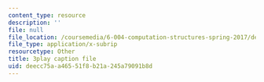 ```yaml
---
content_type: resource
description: ''
file: null
file_location: /coursemedia/6-004-computation-structures-spring-2017/deecc75aa46551f8b21a245a79091b8d_Ouk7t7ViTfI.vtt
file_type: application/x-subrip
resourcetype: Other
title: 3play caption file
uid: deecc75a-a465-51f8-b21a-245a79091b8d
---
```

